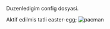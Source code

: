 Duzenledigim config dosyasi.

Aktif edilmis tatli easter-egg;
![pacman](https://user-images.githubusercontent.com/105305285/179330514-cf90b34a-edc4-4e15-9741-e37c36543574.png)
